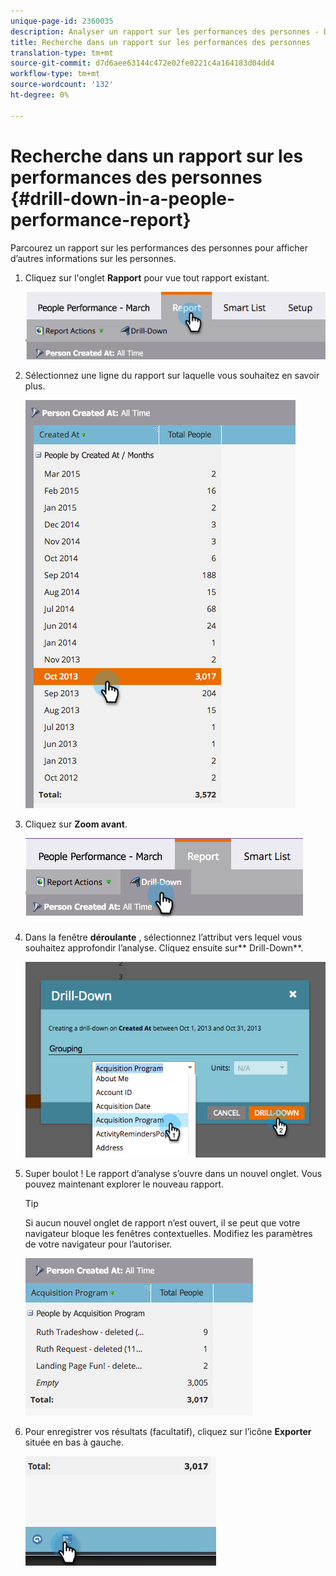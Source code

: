 ```yaml
---
unique-page-id: 2360035
description: Analyser un rapport sur les performances des personnes - Documentation sur le marketing - Documentation sur les produits
title: Recherche dans un rapport sur les performances des personnes
translation-type: tm+mt
source-git-commit: d7d6aee63144c472e02fe0221c4a164183d04dd4
workflow-type: tm+mt
source-wordcount: '132'
ht-degree: 0%

---
```



# Recherche dans un rapport sur les performances des personnes {#drill-down-in-a-people-performance-report}

Parcourez un rapport sur les performances des personnes pour afficher d’autres informations sur les personnes.

1. Cliquez sur l&#39;onglet **Rapport** pour vue tout rapport existant.

   ![](assets/one.png)

1. Sélectionnez une ligne du rapport sur laquelle vous souhaitez en savoir plus.

   ![](assets/two.png)

1. Cliquez sur **Zoom avant**.

   ![](assets/three.png)

1. Dans la fenêtre **déroulante** , sélectionnez l’attribut vers lequel vous souhaitez approfondir l’analyse. Cliquez ensuite sur** Drill-Down**.

   ![](assets/four.png)

1. Super boulot ! Le rapport d’analyse s’ouvre dans un nouvel onglet. Vous pouvez maintenant explorer le nouveau rapport.

   >[!TIP]
   >
   >Si aucun nouvel onglet de rapport n’est ouvert, il se peut que votre navigateur bloque les fenêtres contextuelles. Modifiez les paramètres de votre navigateur pour l’autoriser.

   ![](assets/five.png)

1. Pour enregistrer vos résultats (facultatif), cliquez sur l’icône **Exporter** située en bas à gauche.

   ![](assets/six.png)

